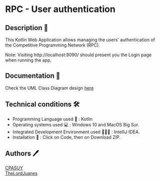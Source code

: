 # RPC - User authentication

## Description 👤

This Kotlin Web Application allows managing the users' authentication of the Competitive Programming Network (RPC).

Note: Visiting http://localhost:9090/ should present you the Login page when running the app.

## Documentation 📃

Check the UML Class Diagram design [here](doc/ClassDiagram.pdf)

## Technical conditions 🛠️

- Programming Language used 💱 : Kotlin
- Operating systems used 💻 : Windows 10 and MacOS Big Sur.
- Integrated Development Environment used 👨🏻‍💻 : IntelliJ IDEA.
- Installation 🔧 : Click on Code, then on Download ZIP.

## Authors 🖊️

[CPASUY](https://github.com/CPASUY)<br />
[TheLordJuanes](https://github.com/TheLordJuanes)

